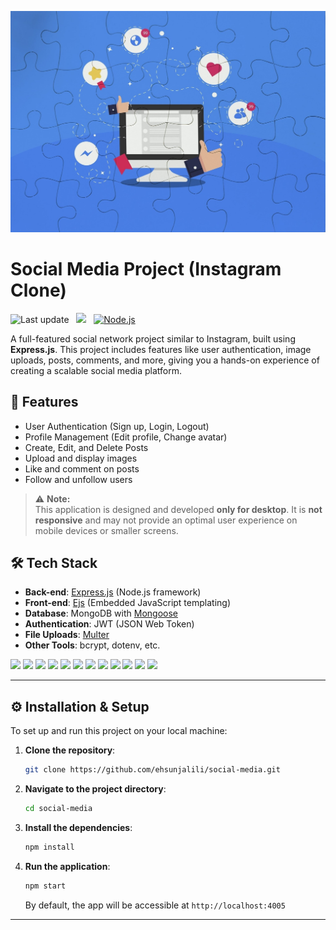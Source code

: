 ![](https://github.com/ehsunjalili/social-media/blob/main/public/images/banner.jpg)

#  Social Media Project (Instagram Clone)
![Last update](https://img.shields.io/github/last-commit/ehsunjalili/social-media?label=Last%20update&color=blue)   &nbsp;  ![](https://img.shields.io/badge/npm%20package-10.2.3-red)   &nbsp; [![Node.js](https://img.shields.io/badge/license-MIT-238636)](https://github.com/ehsunjalili/social-media)


A full-featured social network project similar to Instagram, built using **Express.js**. This project includes features like user authentication, image uploads, posts, comments, and more, giving you a hands-on experience of creating a scalable social media platform.

## 🚀 Features
- User Authentication (Sign up, Login, Logout)
- Profile Management (Edit profile, Change avatar)
- Create, Edit, and Delete Posts
- Upload and display images
- Like and comment on posts
- Follow and unfollow users

 > ⚠️ **Note:**  
> This application is designed and developed **only for desktop**. It is **not responsive** and may not provide an optimal user experience on mobile devices or smaller screens.



## 🛠️ Tech Stack
- **Back-end**: [Express.js](https://expressjs.com/) (Node.js framework)
-  **Front-end**: [Ejs](https://ejs.co/) (Embedded JavaScript templating)
- **Database**: MongoDB with [Mongoose](https://mongoosejs.com/)
- **Authentication**: JWT (JSON Web Token)
- **File Uploads**: [Multer](https://www.npmjs.com/package/multer)
- **Other Tools**: bcrypt, dotenv, etc.

[![](https://img.shields.io/badge/node-008000)](https://nodejs.org/en) [![](https://img.shields.io/badge/express-black)](https://expressjs.com/)  [![](https://img.shields.io/badge/mongo-00684a)](https://www.mongodb.com/) [![](https://img.shields.io/badge/redis-red)](https://redis.io/) [![](https://img.shields.io/badge/jsonwebtoken-white)](https://jwt.io/)  [![](https://img.shields.io/badge/mongoose-800)](https://mongoosejs.com/)  [![](https://img.shields.io/badge/uuid-8956ff)](https://www.npmjs.com/package/uuid)   [![](https://img.shields.io/badge/bcrypt-gray)](https://www.npmjs.com/package/uuid)  [![](https://img.shields.io/badge/multer-blue)](https://www.npmjs.com/package/multer)     [![](https://img.shields.io/badge/yup-66d9ef)](https://www.npmjs.com/package/yup)   [![](https://img.shields.io/badge/ejs-90a93a)](https://ejs.co/)     [![](https://img.shields.io/badge/javascript-yellow)](https://developer.mozilla.org/en-US/docs/Web/JavaScript) 
 








---

## ⚙️ Installation & Setup

To set up and run this project on your local machine:

1. **Clone the repository**:

    ```bash
    git clone https://github.com/ehsunjalili/social-media.git
    ```

2. **Navigate to the project directory**:

    ```bash
    cd social-media
    ```

3. **Install the dependencies**:

    ```bash
    npm install
    ```

4. **Run the application**:

    ```bash
    npm start
    ```

   By default, the app will be accessible at `http://localhost:4005`

---

